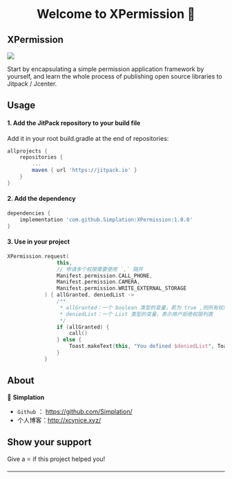<h1 align="center">Welcome to XPermission 👋</h1>
<p>
</p>

## XPermission 

[![](https://jitpack.io/v/Simplation/XPermission.svg)](https://jitpack.io/#Simplation/XPermission)

Start by encapsulating a simple permission application framework by yourself, and learn the whole process of publishing open source libraries to Jitpack / Jcenter.



## Usage

#### **1.** Add the JitPack repository to your build file

Add it in your root build.gradle at the end of repositories:

```groovy
allprojects {
	repositories {
		...
		maven { url 'https://jitpack.io' }
	}
}
```

#### **2.** Add the dependency

```groovy
dependencies {
	implementation 'com.github.Simplation:XPermission:1.0.0'
}
```

#### 3. Use  in your project

```Kotlin
XPermission.request(
                this,
                // 申请多个权限需要使用 `,` 隔开
                Manifest.permission.CALL_PHONE,
                Manifest.permission.CAMERA,
                Manifest.permission.WRITE_EXTERNAL_STORAGE
            ) { allGranted, deniedList ->
                /**
                 * allGranted：一个 boolean 类型的变量，若为 true ,则所有权限申请通过
                 * deniedList：一个 List 类型的变量，表示用户拒绝权限列表
                 */
                if (allGranted) {
                    call()
                } else {
                    Toast.makeText(this, "You defined $deniedList", Toast.LENGTH_SHORT).show()
                }
            }
```



## About

👤 **Simplation**

- `Github` ： https://github.com/Simplation/
- 个人博客：http://xcynice.xyz/



## Show your support

Give a ⭐️ if this project helped you!

***
